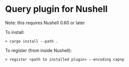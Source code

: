 # Query plugin for Nushell

Note: this requires Nushell 0.60 or later

To install:

```
> cargo install --path .
```

To register (from inside Nushell):
```
> register <path to installed plugin> --encoding capnp